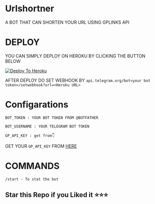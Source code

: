 # Urlshortner
A BOT THAT CAN SHORTEN YOUR URL USING GPLINKS API

# DEPLOY 
YOU CAN SIMPLY DEPLOY ON HEROKU BY CLICKING THE BUTTON BELOW

[![Deploy To Heroku](https://www.herokucdn.com/deploy/button.svg)](https://heroku.com/deploy?template=https://github.com/utkarshdubey2008/urlshortner/tree/master)

AFTER DEPLOY DO SET WEBHOOK BY ``api.telegram.org/bot<your bot token>/setwebhook?url=<Heroku URL>``

# Configarations

``BOT_TOKEN : YOUR BOT TOKEN FROM @BOTFATHER``

``BOT_USERNAME : YOUR TELEGRAM BOT TOKEN``

``GP_API_KEY : get from👇``

GET YOUR ``GP_API_KEY`` FROM [HERE](https://gplinks.in/member/tools/api)
# COMMANDS

``/start - To stat the bot``


## Star this Repo if you Liked it ⭐⭐⭐
